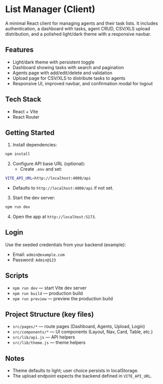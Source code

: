 # List Manager (Client)

A minimal React client for managing agents and their task lists. It includes authentication, a dashboard with tasks, agent CRUD, CSV/XLS upload distribution, and a polished light/dark theme with a responsive navbar.

## Features
- Light/dark theme with persistent toggle
- Dashboard showing tasks with search and pagination
- Agents page with add/edit/delete and validation
- Upload page for CSV/XLS to distribute tasks to agents
- Responsive UI, improved navbar, and confirmation modal for logout

## Tech Stack
- React + Vite
- React Router

## Getting Started
1. Install dependencies:
```bash
npm install
```
2. Configure API base URL (optional):
   - Create `.env` and set:
```bash
VITE_API_URL=http://localhost:4000/api
```
   - Defaults to `http://localhost:4000/api` if not set.
3. Start the dev server:
```bash
npm run dev
```
4. Open the app at `http://localhost:5173`.

## Login
Use the seeded credentials from your backend (example):
- Email: `admin@example.com`
- Password: `Admin@123`

## Scripts
- `npm run dev` — start Vite dev server
- `npm run build` — production build
- `npm run preview` — preview the production build

## Project Structure (key files)
- `src/pages/*` — route pages (Dashboard, Agents, Upload, Login)
- `src/components/*` — UI components (Layout, Nav, Card, Table, etc.)
- `src/lib/api.js` — API helpers
- `src/lib/theme.js` — theme helpers

## Notes
- Theme defaults to light; user choice persists in localStorage.
- The upload endpoint expects the backend defined in `VITE_API_URL`.
